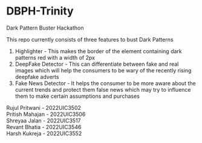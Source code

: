 # DBPH-Trinity
Dark Pattern Buster Hackathon

This repo currently consists of three features to bust Dark Patterns
1. Highlighter - This makes the border of the element containing dark patterns red with a width of 2px
2. DeepFake Detector - This can differentiate between fake and real images which will help the consumers to be wary of the recently rising deepfake adverts
3. Fake News Detector - It helps the consumer to be more aware about the current trends and protect them false news which may try to influence them to make certain assumptions and purchases

Rujul Pritwani - 2022UIC3502<br/>
Pritish Mahajan - 2022UIC3506<br/>
Shreyaa Jalan - 2022UIC3517<br/>
Revant Bhatia - 2022UIC3546<br/>
Harsh Kukreja - 2022UIC3552
